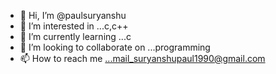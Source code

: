 - 👋 Hi, I’m @paulsuryanshu
- 👀 I’m interested in ...c,c++
- 🌱 I’m currently learning ...c
- 💞️ I’m looking to collaborate on ...programming
- 📫 How to reach me ...mail_suryanshupaul1990@gmail.com

<!---
paulsuryanshu/paulsuryanshu is a ✨ special ✨ repository because its `README.md` (this file) appears on your GitHub profile.
You can click the Preview link to take a look at your changes.
--->
